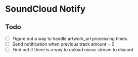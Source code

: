 # SoundCloud Notify


## Todo
- [ ] Figure out a way to handle artwork_url processing times
- [ ] Send notification when previous track amount = 0
- [ ] Find out if there is a way to upload music stream to discord
